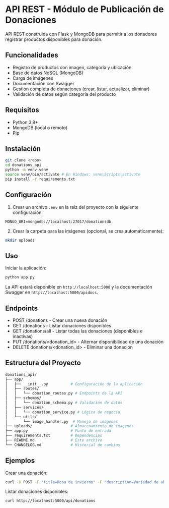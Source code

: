 # API REST - Módulo de Publicación de Donaciones

API REST construida con Flask y MongoDB para permitir a los donadores registrar productos disponibles para donación.

## Funcionalidades
- Registro de productos con imagen, categoría y ubicación
- Base de datos NoSQL (MongoDB)
- Carga de imágenes
- Documentación con Swagger
- Gestión completa de donaciones (crear, listar, actualizar, eliminar)
- Validación de datos según categoría del producto

## Requisitos
- Python 3.8+
- MongoDB (local o remoto)
- Pip

## Instalación

```bash
git clone <repo>
cd donations_api
python -m venv venv
source venv/bin/activate # En Windows: venv\Scripts\activate
pip install -r requirements.txt
```

## Configuración
1. Crear un archivo `.env` en la raíz del proyecto con la siguiente configuración:

```env
MONGO_URI=mongodb://localhost:27017/donationsdb
```

2. Crear la carpeta para las imágenes (opcional, se crea automáticamente):

```bash
mkdir uploads
```

## Uso
Iniciar la aplicación:

```bash
python app.py
```

La API estará disponible en `http://localhost:5000` y la documentación Swagger en `http://localhost:5000/apidocs`.

## Endpoints
- POST /donations - Crear una nueva donación
- GET /donations - Listar donaciones disponibles
- GET /donations/all - Listar todas las donaciones (disponibles e inactivas)
- PUT /donations/<donation_id> - Alternar disponibilidad de una donación
- DELETE donations/<donation_id> - Eliminar una donación

## Estructura del Proyecto
```bash
donations_api/
├── app/
│   ├── __init__.py          # Configuración de la aplicación
│   ├── routes/
│   │   └── donation_routes.py # Endpoints de la API
│   ├── schemas/
│   │   └── donation_schema.py # Validación de datos
│   ├── services/
│   │   └── donation_service.py # Lógica de negocio
│   └── utils/
│       └── image_handler.py  # Manejo de imágenes
├── uploads/                 # Almacenamiento de imagenes
├── app.py                   # Punto de entrada
├── requirements.txt         # Dependencias
├── README.md                # Este archivo
└── CHANGELOG.md             # Historial de cambios
```

## Ejemplos
Crear una donación:

```bash
curl -X POST -F "title=Ropa de invierno" -F "description=Variedad de abrigos" -F "category=Ropa" -F "condition=Usado" -F "city=Bogotá" -F "image=@abrigos.jpg" http://localhost:5000/api/donations
```

Listar donaciones disponibles:

```bash
curl http://localhost:5000/api/donations
```

